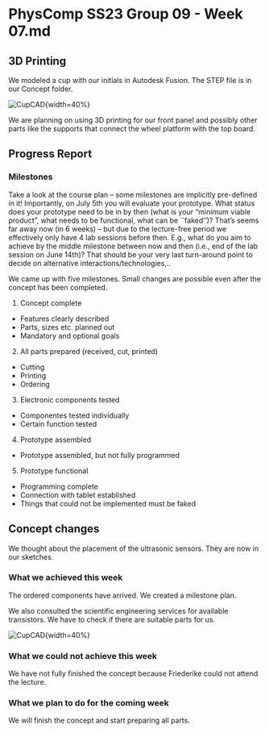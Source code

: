 # PhysComp SS23 Group 09 - Week 07.md

## 3D Printing

We modeled a cup with our initials in Autodesk Fusion. The STEP file is in our Concept folder.

![CupCAD](Figures/cup.png){width=40%}

We are planning on using 3D printing for our front panel and possibly other parts like the supports that connect the wheel platform with the top board.

## Progress Report

### Milestones

Take a look at the course plan – some milestones are implicitly pre-defined in it!
Importantly, on July 5th  you will evaluate your prototype. What status does your prototype need to be in by then (what is your “minimum viable product”, what needs to be functional, what can be ``faked’’)? That’s seems far away now (in 6 weeks) – but due to the lecture-free period we effectively only have 4 lab sessions before then.
E.g., what do you aim to achieve by the middle milestone between now and then (i.e., end of the lab session on June 14th)? That should be your very last turn-around point to decide on alternative interactions/technologies,..

We came up with five milestones. Small changes are possible even after the concept has been completed.

1. Concept complete
- Features clearly described
- Parts, sizes etc. planned out
- Mandatory and optional goals

2. All parts prepared (received, cut, printed)
- Cutting
- Printing
- Ordering

3. Electronic components tested
- Componentes tested individually
- Certain function tested

4. Prototype assembled
- Prototype assembled, but not fully programmed

5. Prototype functional
- Programming complete
- Connection with tablet established
- Things that could not be implemented must be faked

## Concept changes

We thought about the placement of the ultrasonic sensors. They are now in our sketches.

### What we achieved this week

The ordered components have arrived. We created a milestone plan.

We also consulted the scientific engineering services for available transistors. We have to check if there are suitable parts for us.

![CupCAD](Figures/transistors.jpg){width=40%}

### What we could not achieve this week

We have not fully finished the concept because Friederike could not attend the lecture.

### What we plan to do for the coming week

We will finish the concept and start preparing all parts.